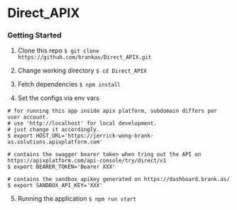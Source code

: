 # Direct_APIX

### Getting Started
1. Clone this repo
`$ git clone https://github.com/brankas/Direct_APIX.git`

2. Change working directory
`$ cd Direct_APIX`

3. Fetch dependencies
`$ npm install`

4. Set the configs via env vars
```
# for running this app inside apix platform, subdomain differs per user account.
# use 'http://localhost' for local development.
# just change it accordingly.
$ export HOST_URL='https://jerrick-wong-brank-as.solutions.apixplatform.com' 
```

```
# contains the swagger bearer token when tring out the API on https://apixplatform.com/api-console/try/direct/v1
$ export BEARER_TOKEN='Bearer XXX' 
```

```
# contains the sandbox apikey generated on https://dashboard.brank.as/
$ export SANDBOX_API_KEY='XXX' 
```

5. Running the application
`$ npm run start`
